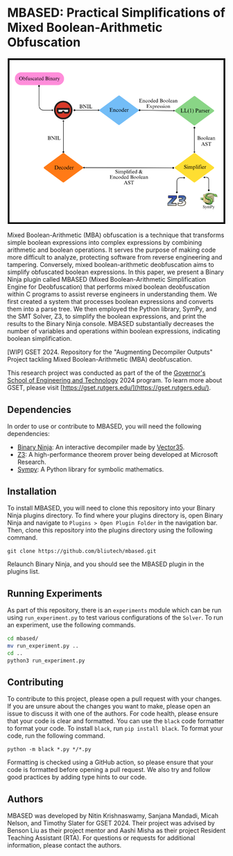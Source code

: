 # MBASED: Practical Simplifications of Mixed Boolean-Arithmetic Obfuscation
![MBASED system overview.](.github/overview.png)

Mixed Boolean-Arithmetic (MBA) obfuscation is a technique that transforms simple boolean expressions into complex expressions by combining arithmetic and boolean operations. It serves the purpose of making code more difficult to analyze, protecting software from reverse engineering and tampering.
Conversely, mixed boolean-arithmetic deobfuscation aims to simplify obfuscated boolean expressions. In this paper, we present a Binary Ninja plugin called MBASED (Mixed Boolean-Arithmetic Simplification Engine for Deobfuscation) that performs mixed boolean deobfuscation within C programs to assist reverse engineers in understanding them. We first created a system that processes boolean expressions and converts them into a parse
tree. We then employed the Python library, SymPy, and the SMT Solver, Z3, to simplify the boolean expressions, and print the results to the Binary Ninja console. MBASED substantially decreases the number of variables and operations within boolean expressions, indicating boolean simplification.

[WIP] GSET 2024. Repository for the "Augmenting Decompiler Outputs" Project tackling Mixed Boolean-Arithmetic (MBA) deobfuscation.

This research project was conducted as part of the of the [Governor's School of Engineering and Technology](https://soe.rutgers.edu/academics/pre-college-engineering-programs/new-jersey-governors-school-engineering-and-technology) 2024 program. To learn more about GSET, please visit [https://gset.rutgers.edu/](https://gset.rutgers.edu/).

## Dependencies
In order to use or contribute to MBASED, you will need the following dependencies:

- [Binary Ninja](https://binary.ninja/): An interactive decompiler made by [Vector35](https://vector35.com/).
- [Z3](https://github.com/Z3Prover/z3): A high-performance theorem prover being developed at Microsoft Research.
- [Sympy](https://www.sympy.org/en/index.html): A Python library for symbolic mathematics.

## Installation
To install MBASED, you will need to clone this repository into your Binary Ninja plugins directory. To find where your plugins directory is, open Binary Ninja and navigate to `Plugins > Open Plugin Folder` in the navigation bar. Then, clone this repository into the plugins directory using the following command.

```
git clone https://github.com/bliutech/mbased.git
```

Relaunch Binary Ninja, and you should see the MBASED plugin in the plugins list.

## Running Experiments
As part of this repository, there is an `experiments` module which can be run using `run_experiment.py` to test various configurations of the `Solver`. To run an experiment, use the following commands.

```bash
cd mbased/
mv run_experiment.py ..
cd ..
python3 run_experiment.py
```

## Contributing
To contribute to this project, please open a pull request with your changes. If you are unsure about the changes you want to make, please open an issue to discuss it with one of the authors. For code health, please ensure that your code is clear and formatted. You can use the `black` code formatter to format your code. To install `black`, run `pip install black`. To format your code, run the following command.

```
python -m black *.py */*.py
```

Formatting is checked using a GitHub action, so please ensure that your code is formatted before opening a pull request. We also try and follow good practices by adding type hints to our code.

## Authors
MBASED was developed by Nitin Krishnaswamy, Sanjana Mandadi, Micah Nelson, and Timothy Slater for GSET 2024. Their project was advised by Benson Liu as their project mentor and Aashi Misha as their project Resident Teaching Assistant (RTA). For questions or requests for additional information, please contact the authors.
